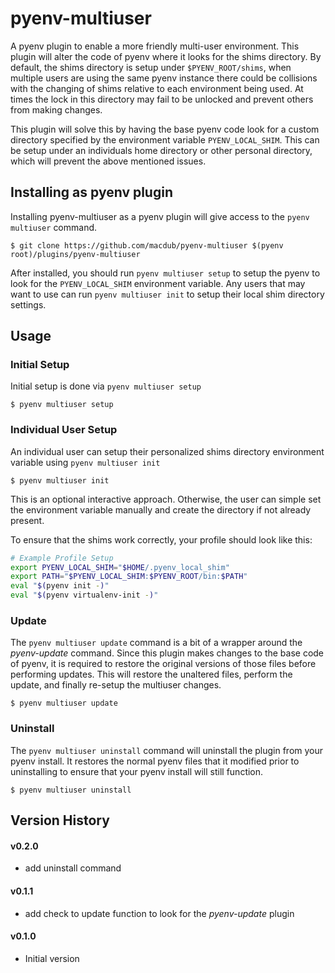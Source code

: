 # pyenv-multiuser
A pyenv plugin to enable a more friendly multi-user environment. This plugin will alter the code of pyenv where it looks for the shims directory. By default, the shims directory is setup under `$PYENV_ROOT/shims`, when multiple users are using the same pyenv instance there could be collisions with the changing of shims relative to each environment being used. At times the lock in this directory may fail to be unlocked and prevent others from making changes.

This plugin will solve this by having the base pyenv code look for a custom directory specified by the environment variable `PYENV_LOCAL_SHIM`. This can be setup under an individuals home directory or other personal directory, which will prevent the above mentioned issues.

## Installing as pyenv plugin
Installing pyenv-multiuser as a pyenv plugin will give access to the `pyenv multiuser` command.

    $ git clone https://github.com/macdub/pyenv-multiuser $(pyenv root)/plugins/pyenv-multiuser

After installed, you should run `pyenv multiuser setup` to setup the pyenv to look for the `PYENV_LOCAL_SHIM` environment variable. Any users that may want to use can run `pyenv multiuser init` to setup their local shim directory settings.

## Usage
### Initial Setup
Initial setup is done via `pyenv multiuser setup`

    $ pyenv multiuser setup

### Individual User Setup
An individual user can setup their personalized shims directory environment variable using `pyenv multiuser init`

    $ pyenv multiuser init

This is an optional interactive approach. Otherwise, the user can simple set the environment variable manually and create the directory if not already present.

To ensure that the shims work correctly, your profile should look like this:

```bash
# Example Profile Setup
export PYENV_LOCAL_SHIM="$HOME/.pyenv_local_shim"
export PATH="$PYENV_LOCAL_SHIM:$PYENV_ROOT/bin:$PATH"
eval "$(pyenv init -)"
eval "$(pyenv virtualenv-init -)"
```

### Update
The `pyenv multiuser update` command is a bit of a wrapper around the *pyenv-update* command. Since this plugin makes changes to the base code of pyenv, it is required to restore the original versions of those files before performing updates. This will restore the unaltered files, perform the update, and finally re-setup the multiuser changes.

    $ pyenv multiuser update

### Uninstall
The `pyenv multiuser uninstall` command will uninstall the plugin from your pyenv install. It restores the normal pyenv files that it modified prior to uninstalling to ensure that your pyenv install will still function.

    $ pyenv multiuser uninstall

## Version History
#### v0.2.0
- add uninstall command

#### v0.1.1
- add check to update function to look for the *pyenv-update* plugin

#### v0.1.0
- Initial version
